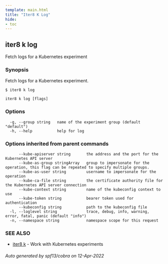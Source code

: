 ```yaml
---
template: main.html
title: "Iter8 K Log"
hide:
- toc
---
```

## iter8 k log

Fetch logs for a Kubernetes experiment

### Synopsis


Fetch logs for a Kubernetes experiment.

	$ iter8 k log


```
iter8 k log [flags]
```

### Options

```
  -g, --group string   name of the experiment group (default "default")
  -h, --help           help for log
```

### Options inherited from parent commands

```
      --kube-apiserver string       the address and the port for the Kubernetes API server
      --kube-as-group stringArray   group to impersonate for the operation, this flag can be repeated to specify multiple groups.
      --kube-as-user string         username to impersonate for the operation
      --kube-ca-file string         the certificate authority file for the Kubernetes API server connection
      --kube-context string         name of the kubeconfig context to use
      --kube-token string           bearer token used for authentication
      --kubeconfig string           path to the kubeconfig file
  -l, --loglevel string             trace, debug, info, warning, error, fatal, panic (default "info")
  -n, --namespace string            namespace scope for this request
```

### SEE ALSO

* [iter8 k](iter8_k.md)	 - Work with Kubernetes experiments

###### Auto generated by spf13/cobra on 12-Apr-2022
